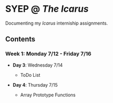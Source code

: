 # SYEP @ <i>The Icarus</i>

Documenting my <i>Icarus</i> interniship assignments.

## Contents

### <b>Week 1</b>: Monday 7/12 - Friday 7/16

- <b>Day 3</b>: Wednesday 7/14

    - ToDo List

- <b>Day 4</b>: Thursday 7/15

    - Array Prototype Functions
